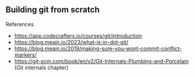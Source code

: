 ## Building git from scratch

References
- https://app.codecrafters.io/courses/git/introduction
- https://blog.meain.io/2023/what-is-in-dot-git/
- https://blog.meain.io/2019/making-sure-you-wont-commit-conflict-markers/
- https://git-scm.com/book/en/v2/Git-Internals-Plumbing-and-Porcelain (Git internals chapter)